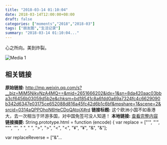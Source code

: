```yaml
---
title: "2018-03-14 01:10:04"
date: 2018-03-14T12:00:00+08:00
draft: false
categories: ["moments","2018","2018-03"]
tags: ["朋友圈","生活记录"]
summary: "2018-03-14 01:10:04..."
---
```


心之所向。美到炸裂。

![Media 1](/Moments/photos/2018-03-14/201803140110040.jpg)

## 相关链接

**原始链接:** http://mp.weixin.qq.com/s?__biz=MjM5NjkyNzA4MQ==&mid=2651666202&idx=1&sn=8da420aac03bba3cf6456b03059d5b2e&chksm=bd18541c8a6fdd0a69a7324fc4c6629090b342d6347e03175ce652088d816a45fc42d6b1c6bf&mpshare=1&scene=2&srcid=0314aQPPOhoN6HeCDoQAtojX#rd
**链接标题:** 这个欧洲小国不如香港大，去一次相当于环游多国，对中国免签可没人知道！
**本地链接:** [查看完整内容](/link_content/2018/03/2018-03-14-2/link_content/)
**链接摘要:** String.prototype.html = function (encode) {
  var replace = ["&#39;", "'", "&quot;", '"', "&nbsp;", " ", "&gt;", ">", "&lt;", "<", "&yen;", "¥", "&amp;", "&"];
 
 
 
 
 
  
  var replaceReverse = ["&"...


